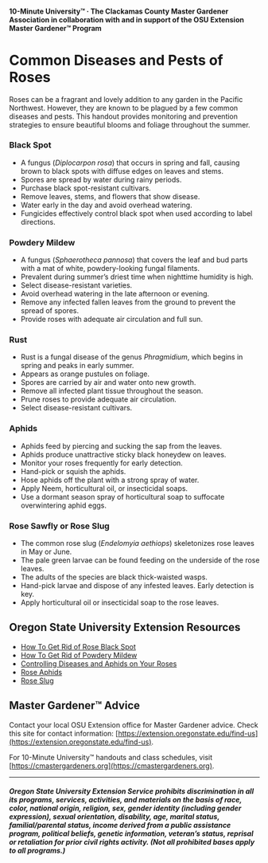 #### 10-Minute University™ · The Clackamas County Master Gardener Association in collaboration with and in support of the OSU Extension Master Gardener™ Program

# Common Diseases and Pests of Roses

Roses can be a fragrant and lovely addition to any garden in the Pacific Northwest. However, they are known to be plagued by a few common diseases and pests. This handout provides monitoring and prevention strategies to ensure beautiful blooms and foliage throughout the summer.

### Black Spot

- A fungus (*Diplocarpon rosa*) that occurs in spring and fall, causing brown to black spots with diffuse edges on leaves and stems.
- Spores are spread by water during rainy periods.
- Purchase black spot-resistant cultivars.
- Remove leaves, stems, and flowers that show disease.
- Water early in the day and avoid overhead watering.
- Fungicides effectively control black spot when used according to label directions.

### Powdery Mildew

- A fungus (*Sphaerotheca pannosa*) that covers the leaf and bud parts with a mat of white, powdery-looking fungal filaments.
- Prevalent during summer’s driest time when nighttime humidity is high.
- Select disease-resistant varieties.
- Avoid overhead watering in the late afternoon or evening.
- Remove any infected fallen leaves from the ground to prevent the spread of spores.
- Provide roses with adequate air circulation and full sun.

### Rust

- Rust is a fungal disease of the genus *Phragmidium*, which begins in spring and peaks in early summer.
- Appears as orange pustules on foliage.
- Spores are carried by air and water onto new growth.
- Remove all infected plant tissue throughout the season.
- Prune roses to provide adequate air circulation.
- Select disease-resistant cultivars.

### Aphids

- Aphids feed by piercing and sucking the sap from the leaves.
- Aphids produce unattractive sticky black honeydew on leaves.
- Monitor your roses frequently for early detection.
- Hand-pick or squish the aphids.
- Hose aphids off the plant with a strong spray of water.
- Apply Neem, horticultural oil, or insecticidal soaps.
- Use a dormant season spray of horticultural soap to suffocate overwintering aphid eggs.

### Rose Sawfly or Rose Slug

- The common rose slug (*Endelomyia aethiops*) skeletonizes rose leaves in May or June.
- The pale green larvae can be found feeding on the underside of the rose leaves.
- The adults of the species are black thick-waisted wasps.
- Hand-pick larvae and dispose of any infested leaves. Early detection is key.
- Apply horticultural oil or insecticidal soap to the rose leaves.

## Oregon State University Extension Resources

- [How To Get Rid of Rose Black Spot](https://solvepestproblems.oregonstate.edu/plant-problems/roses/black-spot)
- [How To Get Rid of Powdery Mildew](https://solvepestproblems.oregonstate.edu/plant-problems/roses/powdery-mildew)
- [Controlling Diseases and Aphids on Your Roses](https://extension.oregonstate.edu/catalog/pub/ec-1520-controlling-diseases-aphids-your-roses)
- [Rose Aphids](https://solvepestproblems.oregonstate.edu/plant-problems/rose/aphid)
- [Rose Slug](https://agsci.oregonstate.edu/nurspest/insects/roseslug)

## Master Gardener™ Advice

Contact your local OSU Extension office for Master Gardener advice. Check this site for contact information: [https://extension.oregonstate.edu/find-us](https://extension.oregonstate.edu/find-us).

For 10-Minute University™ handouts and class schedules, visit [https://cmastergardeners.org](https://cmastergardeners.org).

---

##### Oregon State University Extension Service prohibits discrimination in all its programs, services, activities, and materials on the basis of race, color, national origin, religion, sex, gender identity (including gender expression), sexual orientation, disability, age, marital status, familial/parental status, income derived from a public assistance program, political beliefs, genetic information, veteran’s status, reprisal or retaliation for prior civil rights activity. (Not all prohibited bases apply to all programs.)